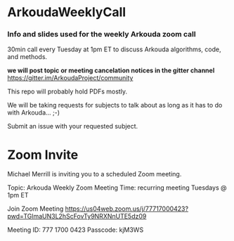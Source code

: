 # ArkoudaWeeklyCall

### Info and slides used for the weekly Arkouda zoom call

30min call every Tuesday at 1pm ET to discuss Arkouda algorithms, code, and methods.

**we will post topic or meeting cancelation notices in the gitter channel**
https://gitter.im/ArkoudaProject/community

This repo will probably hold PDFs mostly.

We will be taking requests for subjects to talk about as long as it has to do with Arkouda... ;-)

Submit an issue with your requested subject.

# Zoom Invite

Michael Merrill is inviting you to a scheduled Zoom meeting.

Topic: Arkouda Weekly Zoom Meeting
Time: recurring meeting Tuesdays @ 1pm ET

Join Zoom Meeting
https://us04web.zoom.us/j/77717000423?pwd=TGlmaUN3L2hScFovTy9NRXNnUTE5dz09

Meeting ID: 777 1700 0423
Passcode: kjM3WS
